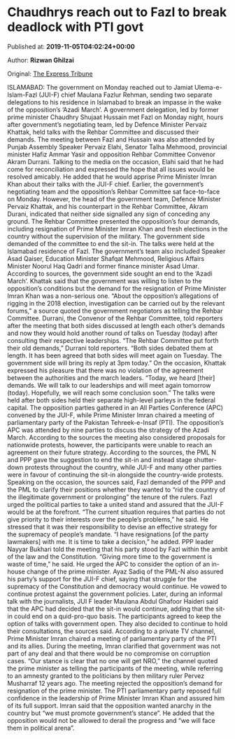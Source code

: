 
# Chaudhrys reach out to Fazl to break deadlock with PTI govt

Published at: **2019-11-05T04:02:24+00:00**

Author: **Rizwan Ghilzai**

Original: [The Express Tribune](https://tribune.com.pk/story/2093737/1-chaudhrys-reach-fazl-break-deadlock-pti-govt/)

ISLAMABAD: The government on Monday reached out to Jamiat Ulema-e-Islam-Fazl (JUI-F) chief Maulana Fazlur Rehman, sending two separate delegations to his residence in Islamabad to break an impasse in the wake of the opposition’s ‘Azadi March’.
A government delegation, led by former prime minister Chaudhry Shujaat Hussain met Fazl on Monday night, hours after government’s negotiating team, led by Defence Minister Pervaiz Khattak, held talks with the Rehbar Committee and discussed their demands.
The meeting between Fazl and Hussain was also attended by Punjab Assembly Speaker Pervaiz Elahi, Senator Talha Mehmood, provincial minister Hafiz Ammar Yasir and opposition Rehbar Committee Convenor Akram Durrani.
Talking to the media on the occasion, Elahi said that he had come for reconciliation and expressed the hope that all issues would be resolved amicably. He added that he would apprise Prime Minister Imran Khan about their talks with the JUI-F chief.
Earlier, the government’s negotiating team and the opposition’s Rehbar Committee sat face-to-face on Monday. However, the head of the government team, Defence Minister Pervaiz Khattak, and his counterpart in the Rehbar Committee, Akram Durani, indicated that neither side signalled any sign of conceding any ground.
The Rehbar Committee presented the opposition’s four demands, including resignation of Prime Minister Imran Khan and fresh elections in the country without the supervision of the military. The government side demanded of the committee to end the sit-in.
The talks were held at the Islamabad residence of Fazl. The government’s team also included Speaker Asad Qaiser, Education Minister Shafqat Mehmood, Religious Affairs Minister Noorul Haq Qadri and former finance minister Asad Umar.
According to sources, the government side sought an end to the ‘Azadi March’. Khattak said that the government was willing to listen to the opposition’s conditions but the demand for the resignation of Prime Minister Imran Khan was a non-serious one.
“About the opposition’s allegations of rigging in the 2018 election, investigation can be carried out by the relevant forums,” a source quoted the government negotiators as telling the Rehbar Committee.
Durrani, the Convenor of the Rehbar Committee, told reporters after the meeting that both sides discussed at length each other’s demands and now they would hold another round of talks on Tuesday (today) after consulting their respective leaderships.
“The Rehbar Committee put forth their old demands,” Durrani told reporters. “Both sides debated them at length. It has been agreed that both sides will meet again on Tuesday. The government side will bring its reply at 3pm today.”
On the occasion, Khattak expressed his pleasure that there was no violation of the agreement between the authorities and the march leaders. “Today, we heard [their] demands. We will talk to our leaderships and will meet again tomorrow (today). Hopefully, we will reach some conclusion soon.”
The talks were held after both sides held their separate high-level parleys in the federal capital. The opposition parties gathered in an All Parties Conference (APC) convened by the JUI-F, while Prime Minister Imran chaired a meeting of parliamentary party of the Pakistan Tehreek-e-Insaf (PTI).
The opposition’s APC was attended by nine parties to discuss the strategy of the Azadi March. According to the sources the meeting also considered proposals for nationwide protests, however, the participants were unable to reach an agreement on their future strategy.
According to the sources, the PML N and PPP gave the suggestion to end the sit-in and instead stage shutter-down protests throughout the country, while JUI-F and many other parties were in favour of continuing the sit-in alongside the country-wide protests.
Speaking on the occasion, the sources said, Fazl demanded of the PPP and the PML to clarify their positions whether they wanted to “rid the country of the illegitimate government or prolonging” the tenure of the rulers.
Fazl urged the political parties to take a united stand and assured that the JUI-F would be at the forefront. “The current situation requires that parties do not give priority to their interests over the people’s problems,” he said.
He stressed that it was their responsibility to devise an effective strategy for the supremacy of people’s mandate. “I have resignations [of the party lawmakers] with me. It is time to take a decision,” he added.
PPP leader Nayyar Bukhari told the meeting that his party stood by Fazl within the ambit of the law and the Constitution. “Giving more time to the government is waste of time,” he said.
He urged the APC to consider the option of an in-house change of the prime minister.
Ayaz Sadiq of the PML-N also assured his party’s support for the JUI-F chief, saying that struggle for the supremacy of the Constitution and democracy would continue. He vowed to continue protest against the government policies.
Later, during an informal talk with the journalists, JUI F leader Maulana Abdul Ghafoor Haideri said that the APC had decided that the sit-in would continue, adding that the sit-in could end on a quid-pro-quo basis.
The participants agreed to keep the option of talks with government open. They also decided to continue to hold their consultations, the sources said.
According to a private TV channel, Prime Minister Imran chaired a meeting of parliamentary party of the PTI and its allies. During the meeting, Imran clarified that government was not part of any deal and that there would be no compromise on corruption cases.
“Our stance is clear that no one will get NRO,” the channel quoted the prime minister as telling the participants of the meeting, while referring to an amnesty granted to the politicians by then military ruler Pervez Musharraf 12 years ago.
The meeting rejected the opposition’s demand for resignation of the prime minister. The PTI parliamentary party reposed full confidence in the leadership of Prime Minister Imran Khan and assured him of its full support.
Imran said that the opposition wanted anarchy in the country but “we must promote government’s stance”. He added that the opposition would not be allowed to derail the progress and “we will face them in political arena”.
